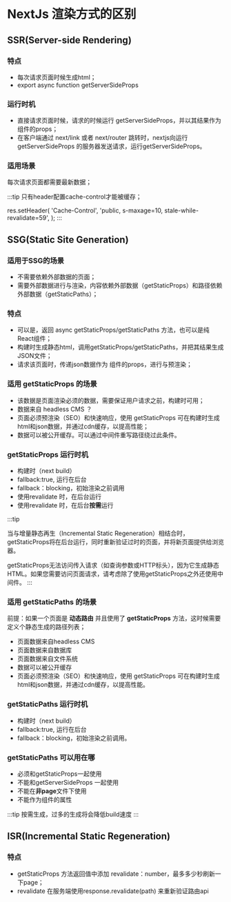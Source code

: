 # NextJs 渲染方式的区别

## SSR(Server-side Rendering)

### 特点

* 每次请求页面时候生成html；
* export async function getServerSideProps

### 运行时机

* 直接请求页面时候，请求的时候运行 getServerSideProps，并以其结果作为组件的props；
* 在客户端通过 next/link 或者 next/router 跳转时，nextjs向运行 getServerSideProps 的服务器发送请求，运行getServerSideProps。

### 适用场景

每次请求页面都需要最新数据；

:::tip
只有header配置cache-control才能被缓存；

res.setHeader(
  'Cache-Control',
  'public, s-maxage=10, stale-while-revalidate=59',
);
:::

## SSG(Static Site Generation)

### 适用于SSG的场景

* 不需要依赖外部数据的页面；
* 需要外部数据进行与渲染，内容依赖外部数据（getStaticProps）和路径依赖外部数据（getStaticPaths）；

### 特点

* 可以是，返回 async getStaticProps/getStaticPaths 方法，也可以是纯React组件；
* 构建时生成静态html，调用getStaticProps/getStaticPaths，并把其结果生成JSON文件；
* 请求该页面时，传递json数据作为 组件的props，进行与预渲染；

### 适用 getStaticProps 的场景

* 该数据是页面渲染必须的数据，需要保证用户请求之前，构建时可用；
* 数据来自 headless CMS ？
* 页面必须预渲染（SEO）和快速响应，使用 getStaticProps 可在构建时生成 html和json数据，并通过cdn缓存，以提高性能；
* 数据可以被公开缓存。可以通过中间件重写路径绕过此条件。

### getStaticProps 运行时机

* 构建时（next build）
* fallback:true, 运行在后台
* fallback：blocking，初始渲染之前调用
* 使用revalidate 时，在后台运行
* 使用revalidate 时，在后台**按需**运行

:::tip

当与增量静态再生（Incremental Static Regeneration）相结合时，getStaticProps将在后台运行，同时重新验证过时的页面，并将新页面提供给浏览器。

getStaticProps无法访问传入请求（如查询参数或HTTP标头），因为它生成静态HTML。如果您需要访问页面请求，请考虑除了使用getStaticProps之外还使用中间件。
:::

### 适用 getStaticPaths 的场景

前提：如果一个页面是 **动态路由** 并且使用了 **getStaticProps** 方法，这时候需要定义个静态生成的路径列表；

* 页面数据来自headless CMS
* 页面数据来自数据库
* 页面数据来自文件系统
* 数据可以被公开缓存
* 页面必须预渲染（SEO）和快速响应，使用 getStaticProps 可在构建时生成 html和json数据，并通过cdn缓存，以提高性能。

### getStaticPaths 运行时机

* 构建时（next build）
* fallback:true, 运行在后台
* fallback：blocking，初始渲染之前调用。

### getStaticPaths 可以用在哪

* 必须和getStaticProps一起使用
* 不能和getServerSideProps 一起使用
* 不能在**非page**文件下使用
* 不能作为组件的属性

:::tip
按需生成，过多的生成将会降低build速度
:::

## ISR(Incremental Static Regeneration)

### 特点

* getStaticProps 方法返回值中添加 revalidate：number，最多多少秒刷新一下page；
* revalidate 在服务端使用response.revalidate(path) 来重新验证路由api
